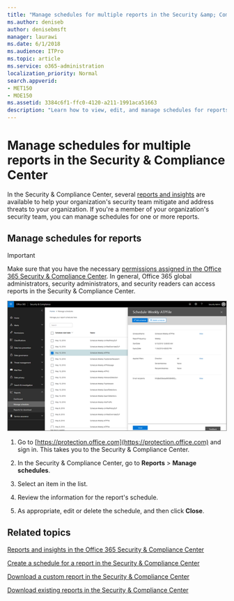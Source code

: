 ```yaml
---
title: "Manage schedules for multiple reports in the Security &amp; Compliance Center"
ms.author: deniseb
author: denisebmsft
manager: laurawi
ms.date: 6/1/2018
ms.audience: ITPro
ms.topic: article
ms.service: o365-administration
localization_priority: Normal
search.appverid:
- MET150
- MOE150
ms.assetid: 3384c6f1-ffc0-4120-a211-1991aca51663
description: "Learn how to view, edit, and manage schedules for reports in the Security &amp; Compliance Center."
---
```


# Manage schedules for multiple reports in the Security &amp; Compliance Center

In the Security &amp; Compliance Center, several [reports and insights](reports-and-insights-in-security-and-compliance.md) are available to help your organization's security team mitigate and address threats to your organization. If you're a member of your organization's security team, you can manage schedules for one or more reports. 
  
## Manage schedules for reports

> [!IMPORTANT]
> Make sure that you have the necessary [permissions assigned in the Office 365 Security &amp; Compliance Center](permissions-in-the-security-and-compliance-center.md). In general, Office 365 global administrators, security administrators, and security readers can access reports in the Security &amp; Compliance Center. 
  
![In the Security &amp; Compliance Center, choose Reports \> Manage schedules](media/efa5e2f9-bf73-4f85-acea-f1ca7e2bca5e.png)

1. Go to [https://protection.office.com](https://protection.office.com) and sign in. This takes you to the Security & Compliance Center.

2. In the Security &amp; Compliance Center, go to **Reports** \> **Manage schedules**.
    
3. Select an item in the list.
    
4. Review the information for the report's schedule.
    
5. As appropriate, edit or delete the schedule, and then click **Close**.
    
## Related topics

[Reports and insights in the Office 365 Security &amp; Compliance Center](reports-and-insights-in-security-and-compliance.md)
  
[Create a schedule for a report in the Security &amp; Compliance Center](create-a-schedule-for-a-report.md)
  
[Download a custom report in the Security &amp; Compliance Center](set-up-and-download-a-custom-report.md)
  
[Download existing reports in the Security &amp; Compliance Center](download-existing-reports.md)
  

